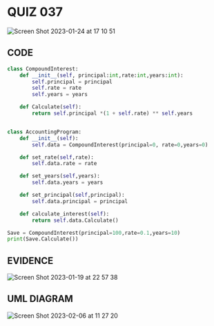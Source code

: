 # QUIZ 037
![Screen Shot 2023-01-24 at 17 10 51](https://user-images.githubusercontent.com/111819437/214241375-e0a73f12-4e4e-49f6-ae79-550e4f05ddc2.png)


## CODE
```.py
class CompoundInterest:
    def __init__(self, principal:int,rate:int,years:int):
        self.principal = principal
        self.rate = rate
        self.years = years

    def Calculate(self):
        return self.principal *(1 + self.rate) ** self.years


class AccountingProgram:
    def __init__(self):
        self.data = CompoundInterest(principal=0, rate=0,years=0)

    def set_rate(self,rate):
        self.data.rate = rate

    def set_years(self,years):
        self.data.years = years

    def set_principal(self,principal):
        self.data.principal = principal

    def calculate_interest(self):
        return self.data.Calculate()

Save = CompoundInterest(principal=100,rate=0.1,years=10)
print(Save.Calculate())
```


## EVIDENCE

![Screen Shot 2023-01-19 at 22 57 38](https://user-images.githubusercontent.com/111819437/213461240-4aace399-eae6-479f-b0d7-008a1bfd717d.png)


## UML DIAGRAM
![Screen Shot 2023-02-06 at 11 27 20](https://user-images.githubusercontent.com/111819437/216869420-6f90be1b-ba62-48b4-97b6-433e6ec32897.png)

